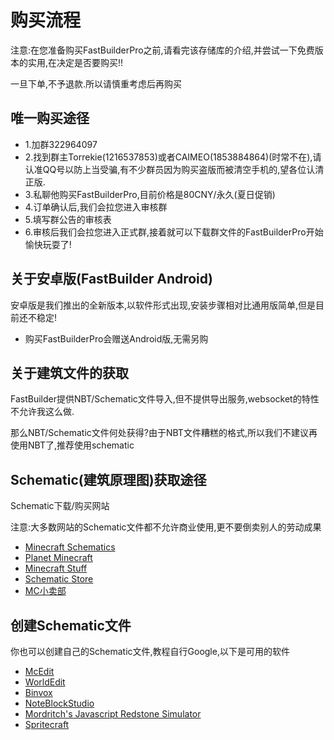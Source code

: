 # 购买流程
注意:在您准备购买FastBuilderPro之前,请看完该存储库的介绍,并尝试一下免费版本的实用,在决定是否要购买!!

一旦下单,不予退款.所以请慎重考虑后再购买

## 唯一购买途径
- 1.加群322964097
- 2.找到群主Torrekie(1216537853)或者CAIMEO(1853884864)(时常不在),请认准QQ号以防上当受骗,有不少群员因为购买盗版而被清空手机的,望各位认清正版.
- 3.私聊他购买FastBuilderPro,目前价格是80CNY/永久(夏日促销)
- 4.订单确认后,我们会拉您进入审核群
- 5.填写群公告的审核表
- 6.审核后我们会拉您进入正式群,接着就可以下载群文件的FastBuilderPro开始愉快玩耍了!

## 关于安卓版(FastBuilder Android)
安卓版是我们推出的全新版本,以软件形式出现,安装步骤相对比通用版简单,但是目前还不稳定!

- 购买FastBuilderPro会赠送Android版,无需另购

## 关于建筑文件的获取
FastBuilder提供NBT/Schematic文件导入,但不提供导出服务,websocket的特性不允许我这么做.

那么NBT/Schematic文件何处获得?由于NBT文件糟糕的格式,所以我们不建议再使用NBT了,推荐使用schematic

## Schematic(建筑原理图)获取途径
Schematic下载/购买网站

注意:大多数网站的Schematic文件都不允许商业使用,更不要倒卖别人的劳动成果
- [Minecraft Schematics](https://www.minecraft-schematics.com)
- [Planet Minecraft](https://www.planetminecraft.com/resources/projects/?share=schematic)
- [Minecraft Stuff](https://minecraftstuff.net/schematics)
- [Schematic Store](https://www.schematicstore.com/shop)
- [MC小卖部](free.craftmine.cc)

## 创建Schematic文件
你也可以创建自己的Schematic文件,教程自行Google,以下是可用的软件

- [McEdit](https://www.mcedit.net/)
- [WorldEdit](https://github.com/EngineHub/WorldEdit)
- [Binvox](http://www.patrickmin.com/minecraft/) 
- [NoteBlockStudio](https://github.com/HielkeMinecraft/OpenNoteBlockStudio)
- [Mordritch's Javascript Redstone Simulator](https://mordritch.com/mc_rss/)
- [Spritecraft](http://diamondpants.com/spritecraft/)

